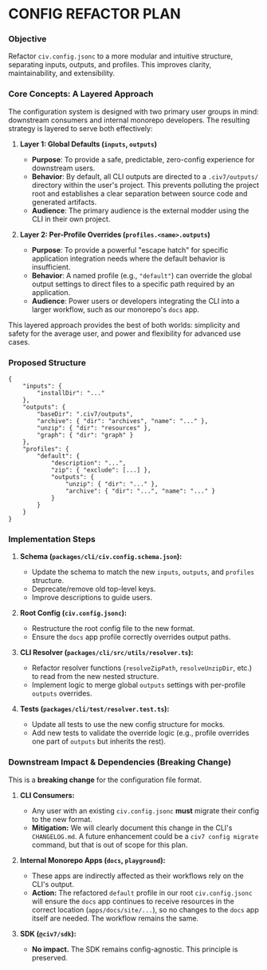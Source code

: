 # CONFIG REFACTOR PLAN

### Objective
Refactor `civ.config.jsonc` to a more modular and intuitive structure, separating inputs, outputs, and profiles. This improves clarity, maintainability, and extensibility.

### Core Concepts: A Layered Approach
The configuration system is designed with two primary user groups in mind: downstream consumers and internal monorepo developers. The resulting strategy is layered to serve both effectively:

1.  **Layer 1: Global Defaults (`inputs`, `outputs`)**
    -   **Purpose**: To provide a safe, predictable, zero-config experience for downstream users.
    -   **Behavior**: By default, all CLI outputs are directed to a `.civ7/outputs/` directory within the user's project. This prevents polluting the project root and establishes a clear separation between source code and generated artifacts.
    -   **Audience**: The primary audience is the external modder using the CLI in their own project.

2.  **Layer 2: Per-Profile Overrides (`profiles.<name>.outputs`)**
    -   **Purpose**: To provide a powerful "escape hatch" for specific application integration needs where the default behavior is insufficient.
    -   **Behavior**: A named profile (e.g., `"default"`) can override the global output settings to direct files to a specific path required by an application.
    -   **Audience**: Power users or developers integrating the CLI into a larger workflow, such as our monorepo's `docs` app.

This layered approach provides the best of both worlds: simplicity and safety for the average user, and power and flexibility for advanced use cases.

### Proposed Structure
```jsonc
{
    "inputs": {
        "installDir": "..."
    },
    "outputs": {
        "baseDir": ".civ7/outputs",
        "archive": { "dir": "archives", "name": "..." },
        "unzip": { "dir": "resources" },
        "graph": { "dir": "graph" }
    },
    "profiles": {
        "default": {
            "description": "...",
            "zip": { "exclude": [...] },
            "outputs": {
                "unzip": { "dir": "..." },
                "archive": { "dir": "...", "name": "..." }
            }
        }
    }
}
```

### Implementation Steps
1.  **Schema (`packages/cli/civ.config.schema.json`):**
    *   Update the schema to match the new `inputs`, `outputs`, and `profiles` structure.
    *   Deprecate/remove old top-level keys.
    *   Improve descriptions to guide users.

2.  **Root Config (`civ.config.jsonc`):**
    *   Restructure the root config file to the new format.
    *   Ensure the `docs` app profile correctly overrides output paths.

3.  **CLI Resolver (`packages/cli/src/utils/resolver.ts`):**
    *   Refactor resolver functions (`resolveZipPath`, `resolveUnzipDir`, etc.) to read from the new nested structure.
    *   Implement logic to merge global `outputs` settings with per-profile `outputs` overrides.

4.  **Tests (`packages/cli/test/resolver.test.ts`):**
    *   Update all tests to use the new config structure for mocks.
    *   Add new tests to validate the override logic (e.g., profile overrides one part of `outputs` but inherits the rest).

### Downstream Impact & Dependencies (Breaking Change)

This is a **breaking change** for the configuration file format.

1.  **CLI Consumers:**
    *   Any user with an existing `civ.config.jsonc` **must** migrate their config to the new format.
    *   **Mitigation:** We will clearly document this change in the CLI's `CHANGELOG.md`. A future enhancement could be a `civ7 config migrate` command, but that is out of scope for this plan.

2.  **Internal Monorepo Apps (`docs`, `playground`):**
    *   These apps are indirectly affected as their workflows rely on the CLI's output.
    *   **Action:** The refactored `default` profile in our root `civ.config.jsonc` will ensure the `docs` app continues to receive resources in the correct location (`apps/docs/site/...`), so no changes to the `docs` app itself are needed. The workflow remains the same.

3.  **SDK (`@civ7/sdk`):**
    *   **No impact.** The SDK remains config-agnostic. This principle is preserved.
